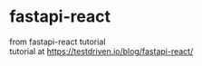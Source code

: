 # fastapi-react
from fastapi-react tutorial  
tutorial at https://testdriven.io/blog/fastapi-react/
